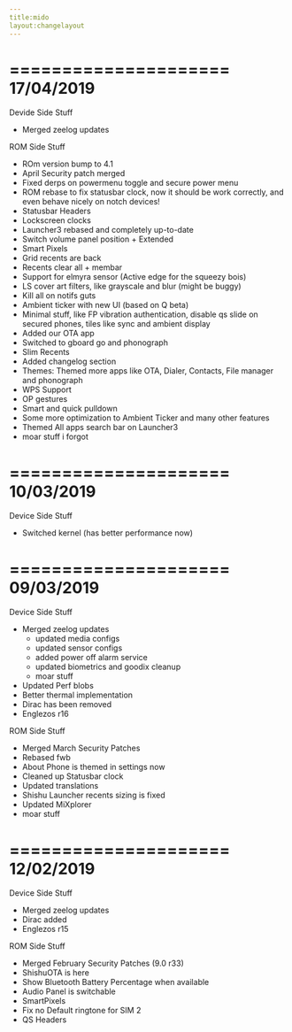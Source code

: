 ```yaml
---
title:mido
layout:changelayout
---
```

=====================
    17/04/2019
=====================
Devide Side Stuff
* Merged zeelog updates

ROM Side Stuff
* ROm version bump to 4.1
* April Security patch merged
* Fixed derps on powermenu toggle and secure power menu                                   
* ROM rebase to fix statusbar clock, now it should be work correctly, and even behave nicely on notch devices!                           
* Statusbar Headers                                               
* Lockscreen clocks                                                       
* Launcher3 rebased and completely up-to-date                                                       
* Switch volume panel position + Extended                                  
* Smart Pixels                                             
* Grid recents are back                                         
* Recents clear all + membar                                                      
* Support for elmyra sensor (Active edge for the squeezy bois)                                                    
* LS cover art filters, like grayscale and blur (might be buggy)                                           
* Kill all on notifs guts                                             
* Ambient ticker with new UI (based on Q beta)                                            
* Minimal stuff, like FP vibration authentication, disable qs slide on secured phones, tiles like sync and ambient display               
* Added our OTA app                                                 
* Switched to gboard go and phonograph                                                   
* Slim Recents                                             
* Added changelog section                                                   
* Themes: Themed more apps like OTA, Dialer, Contacts, File manager and phonograph                                     
* WPS Support                                                        
* OP gestures                                                              
* Smart and quick pulldown                                                                     
* Some more optimization to Ambient Ticker and many other features
* Themed All apps search bar on Launcher3 
* moar stuff i forgot

=====================
    10/03/2019
=====================

Device Side Stuff
* Switched kernel (has better performance now)

=====================
    09/03/2019
=====================

Device Side Stuff
* Merged zeelog updates
  - updated media configs
  - updated sensor configs
  - added power off alarm service
  - updated biometrics and goodix cleanup
  - moar stuff
* Updated Perf blobs
* Better thermal implementation
* Dirac has been removed
* Englezos r16

ROM Side Stuff
* Merged March Security Patches
* Rebased fwb
* About Phone is themed in settings now
* Cleaned up Statusbar clock
* Updated translations
* Shishu Launcher recents sizing is fixed
* Updated MiXplorer
* moar stuff

=====================
    12/02/2019
=====================

Device Side Stuff
* Merged zeelog updates
* Dirac added
* Englezos r15

ROM Side Stuff
* Merged February Security Patches (9.0 r33)
* ShishuOTA is here
* Show Bluetooth Battery Percentage when available
* Audio Panel is switchable
* SmartPixels
* Fix no Default ringtone for SIM 2
* QS Headers
